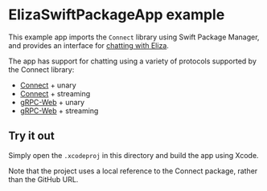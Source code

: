 # ElizaSwiftPackageApp example

This example app imports the `Connect` library using Swift Package Manager,
and provides an interface for
[chatting with Eliza](https://buf.build/bufbuild/eliza).

The app has support for chatting using a variety of protocols supported by
the Connect library:

- [Connect](https://connect.build) + unary
- [Connect](https://connect.build) + streaming
- [gRPC-Web](https://grpc.io) + unary
- [gRPC-Web](https://grpc.io) + streaming

## Try it out

Simply open the `.xcodeproj` in this directory and build the app using Xcode.

Note that the project uses a local reference to the Connect package,
rather than the GitHub URL.
